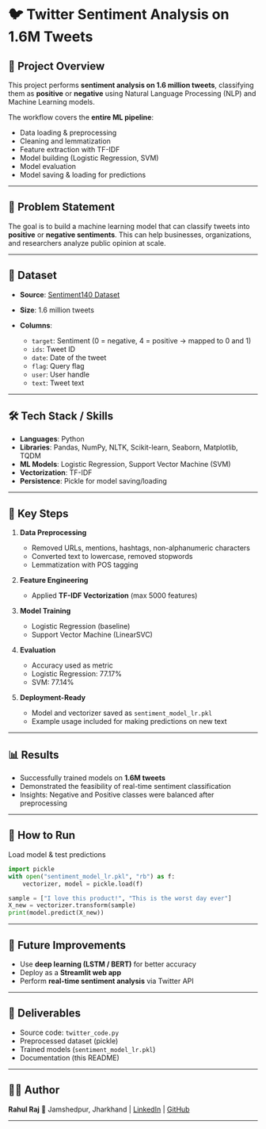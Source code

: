 # 🐦 Twitter Sentiment Analysis on 1.6M Tweets

## 📌 Project Overview

This project performs **sentiment analysis on 1.6 million tweets**, classifying them as **positive** or **negative** using Natural Language Processing (NLP) and Machine Learning models.

The workflow covers the **entire ML pipeline**:

* Data loading & preprocessing
* Cleaning and lemmatization
* Feature extraction with TF-IDF
* Model building (Logistic Regression, SVM)
* Model evaluation
* Model saving & loading for predictions

---

## 🎯 Problem Statement

The goal is to build a machine learning model that can classify tweets into **positive** or **negative sentiments**. This can help businesses, organizations, and researchers analyze public opinion at scale.

---

## 📂 Dataset

* **Source**: [Sentiment140 Dataset](http://help.sentiment140.com/for-students)
* **Size**: 1.6 million tweets
* **Columns**:

  * `target`: Sentiment (0 = negative, 4 = positive → mapped to 0 and 1)
  * `ids`: Tweet ID
  * `date`: Date of the tweet
  * `flag`: Query flag
  * `user`: User handle
  * `text`: Tweet text

---

## 🛠️ Tech Stack / Skills

* **Languages**: Python
* **Libraries**: Pandas, NumPy, NLTK, Scikit-learn, Seaborn, Matplotlib, TQDM
* **ML Models**: Logistic Regression, Support Vector Machine (SVM)
* **Vectorization**: TF-IDF
* **Persistence**: Pickle for model saving/loading

---

## 🔑 Key Steps

1. **Data Preprocessing**

   * Removed URLs, mentions, hashtags, non-alphanumeric characters
   * Converted text to lowercase, removed stopwords
   * Lemmatization with POS tagging

2. **Feature Engineering**

   * Applied **TF-IDF Vectorization** (max 5000 features)

3. **Model Training**

   * Logistic Regression (baseline)
   * Support Vector Machine (LinearSVC)

4. **Evaluation**

   * Accuracy used as metric
   * Logistic Regression: 77.17% 
   * SVM: 77.14%

5. **Deployment-Ready**

   * Model and vectorizer saved as `sentiment_model_lr.pkl`
   * Example usage included for making predictions on new text

---

## 📊 Results

* Successfully trained models on **1.6M tweets**
* Demonstrated the feasibility of real-time sentiment classification
* Insights: Negative and Positive classes were balanced after preprocessing

---

## 🚀 How to Run

 Load model & test predictions

```python
import pickle
with open("sentiment_model_lr.pkl", "rb") as f:
    vectorizer, model = pickle.load(f)

sample = ["I love this product!", "This is the worst day ever"]
X_new = vectorizer.transform(sample)
print(model.predict(X_new))
```

---

## 📌 Future Improvements

* Use **deep learning (LSTM / BERT)** for better accuracy
* Deploy as a **Streamlit web app**
* Perform **real-time sentiment analysis** via Twitter API

---

## 📎 Deliverables

* Source code: `twitter_code.py`
* Preprocessed dataset (pickle)
* Trained models (`sentiment_model_lr.pkl`)
* Documentation (this README)

---

## 👨‍💻 Author

**Rahul Raj**
📍 Jamshedpur, Jharkhand | [LinkedIn](https://www.linkedin.com/in/rahul-raj-22534a14b/) | [GitHub](https://github.com/Rahul712DS)

---
